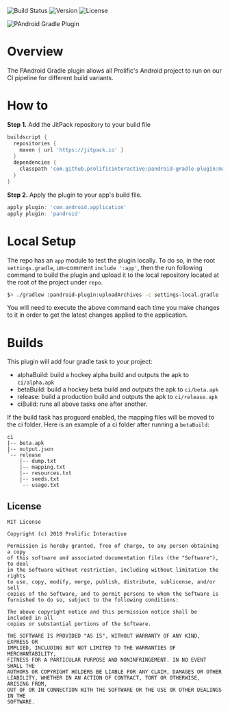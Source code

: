 ![Build Status](https://travis-ci.org/prolificinteractive/pandroid-gradle-plugin.svg?branch=master)
![Version](https://jitpack.io/v/prolificinteractive/pandroid-gradle-plugin.svg)
![License](https://img.shields.io/badge/license-Prolific_Interactive-blue.svg)

![PAndroid Gradle Plugin](art/logo.png)

# Overview

The PAndroid Gradle plugin allows all Prolific's Android project to run on our CI pipeline for different build variants.

# How to

**Step 1.** Add the JitPack repository to your build file

```groovy
buildscript {
  repositories {
    maven { url 'https://jitpack.io' }
  }
  dependencies {
    classpath 'com.github.prolificinteractive:pandroid-gradle-plugin:master-SNAPSHOT'
  }
}
```

**Step 2.** Apply the plugin to your app's build file.

```groovy
apply plugin: 'com.android.application'
apply plugin: 'pandroid'
```

# Local Setup

The repo has an `app` module to test the plugin locally. To do so, in the root `settings.gradle`, un-comment `include ':app'`, then the run following command to build the plugin and upload it to the local repository located at the root of the project under `repo`.

```bash
$> ./gradlew :pandroid-plugin:uploadArchives -c settings-local.gradle
```

You will need to execute the above command each time you make changes to it in order to get the latest changes applied to the application.

# Builds

This plugin will add four gradle task to your project:
- alphaBuild: build a hockey alpha build and outputs the apk to `ci/alpha.apk`
- betaBuild: build a hockey beta build and outputs the apk to `ci/beta.apk`
- release: build a production build and outputs the apk to `ci/release.apk`
- ciBuild: runs all above tasks one after another.

If the build task has proguard enabled, the mapping files will be moved to the ci folder.
Here is an example of a ci folder after running a `betaBuild`:

```
ci
|-- beta.apk
|-- output.json
`-- release
    |-- dump.txt
    |-- mapping.txt
    |-- resources.txt
    |-- seeds.txt
    `-- usage.txt
```

## License

    MIT License
    
    Copyright (c) 2018 Prolific Interactive
    
    Permission is hereby granted, free of charge, to any person obtaining a copy
    of this software and associated documentation files (the "Software"), to deal
    in the Software without restriction, including without limitation the rights
    to use, copy, modify, merge, publish, distribute, sublicense, and/or sell
    copies of the Software, and to permit persons to whom the Software is
    furnished to do so, subject to the following conditions:
    
    The above copyright notice and this permission notice shall be included in all
    copies or substantial portions of the Software.
    
    THE SOFTWARE IS PROVIDED "AS IS", WITHOUT WARRANTY OF ANY KIND, EXPRESS OR
    IMPLIED, INCLUDING BUT NOT LIMITED TO THE WARRANTIES OF MERCHANTABILITY,
    FITNESS FOR A PARTICULAR PURPOSE AND NONINFRINGEMENT. IN NO EVENT SHALL THE
    AUTHORS OR COPYRIGHT HOLDERS BE LIABLE FOR ANY CLAIM, DAMAGES OR OTHER
    LIABILITY, WHETHER IN AN ACTION OF CONTRACT, TORT OR OTHERWISE, ARISING FROM,
    OUT OF OR IN CONNECTION WITH THE SOFTWARE OR THE USE OR OTHER DEALINGS IN THE
    SOFTWARE.